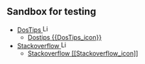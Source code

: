 ## Sandbox for testing

- [DosTips <img src="https://www.dostips.com/DosTipsLogo.gif" title="Link to DOStips" width=16px height=auto>](https://dostips.com/)
  - [Dostips {{DosTips_icon}}](https://dostips.com/)
- [Stackoverflow <img src="https://clicketyclick.github.io/TipsAndTricks/logo-stackoverflow.icon.png" title="Link to Stackoverflow" width=16px height=auto>](https://stackoverflow.com/a/52583931/7485823)
  - [Stackoverflow [[Stackoverflow_icon]]](https://stackoverflow.com/a/52583931/7485823)
